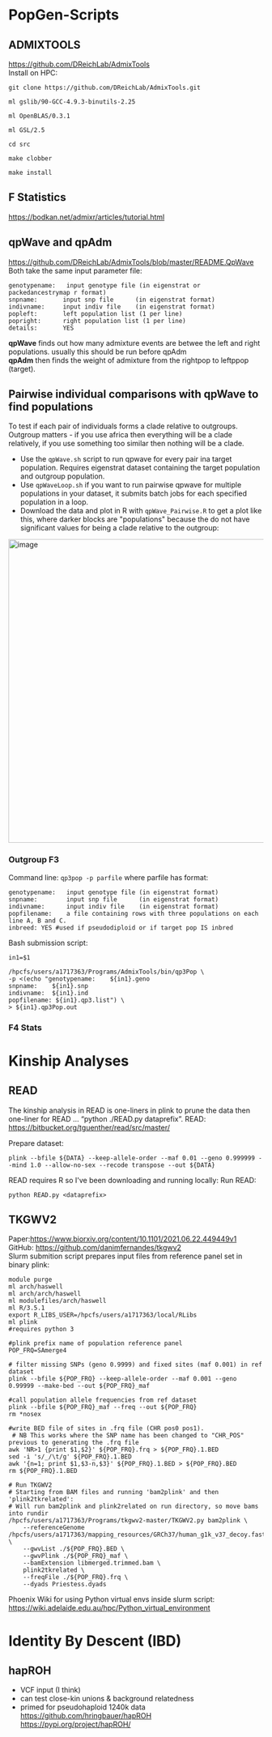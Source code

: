 # PopGen-Scripts

## ADMIXTOOLS
https://github.com/DReichLab/AdmixTools \
Install on HPC:
```
git clone https://github.com/DReichLab/AdmixTools.git
```
```
ml gslib/90-GCC-4.9.3-binutils-2.25
```
```
ml OpenBLAS/0.3.1
```
```
ml GSL/2.5
```
```
cd src
```
```
make clobber
```
```
make install
```

## F Statistics
https://bodkan.net/admixr/articles/tutorial.html 


## qpWave and qpAdm
https://github.com/DReichLab/AdmixTools/blob/master/README.QpWave \
Both take the same input parameter file: 
```
genotypename:   input genotype file (in eigenstrat or packedancestrymap r format)
snpname:       input snp file      (in eigenstrat format)
indivname:     input indiv file    (in eigenstrat format)
popleft:       left population list (1 per line) 
popright:      right population list (1 per line) 
details:       YES 
```
**qpWave** finds out how many admixture events are betwee the left and right populations. usually this should be run before qpAdm \
**qpAdm** then finds the weight of admixture from the rightpop to leftppop (target).

## Pairwise individual comparisons with qpWave to find populations
To test if each pair of individuals forms a clade relative to outgroups. Outgroup matters - if you use africa then everything will be a clade relatively, if you use something too similar then nothing will be a clade. 

- Use the `qpWave.sh` script to run qpwave for every pair ina target population. Requires eigenstrat dataset containing the target population and outgroup population. 
- Use `qpWaveLoop.sh` if you want to run pairwise qpwave for multiple populations in your dataset, it submits batch jobs for each specified population in a loop. 
- Download the data and plot in R with `qpWave_Pairwise.R` to get a plot like this, where darker blocks are "populations" because the do not have significant values for being a clade relative to the outgroup:

<img width="600" alt="image" src="https://user-images.githubusercontent.com/78726635/178386551-6358fc5c-74ef-4d8f-a50b-aa57a2e08555.png">


### Outgroup F3
Command line: `qp3pop -p parfile` where parfile has format:

```
genotypename:   input genotype file (in eigenstrat format)
snpname:        input snp file      (in eigenstrat format)
indivname:      input indiv file    (in eigenstrat format)
popfilename:    a file containing rows with three populations on each line A, B and C.
inbreed: YES #used if pseudodiploid or if target pop IS inbred
```
Bash submission script:
```
in1=$1

/hpcfs/users/a1717363/Programs/AdmixTools/bin/qp3Pop \
-p <(echo "genotypename:	${in1}.geno
snpname:	${in1}.snp
indivname:	${in1}.ind
popfilename: ${in1}.qp3.list") \
> ${in1}.qp3Pop.out
```

### F4 Stats


# Kinship Analyses
## READ
The kinship analysis in READ is one-liners in plink to prune the data then one-liner for READ … “python ./READ.py dataprefix”. 
READ: https://bitbucket.org/tguenther/read/src/master/ 

Prepare dataset:
```
plink --bfile ${DATA} --keep-allele-order --maf 0.01 --geno 0.999999 --mind 1.0 --allow-no-sex --recode transpose --out ${DATA}
```
READ requires R so I've been downloading and running locally:
Run READ:
```
python READ.py <dataprefix>
```
## TKGWV2
Paper:https://www.biorxiv.org/content/10.1101/2021.06.22.449449v1 \
GitHub: https://github.com/danimfernandes/tkgwv2 \
Slurm submition script prepares input files from reference panel set in binary plink: 
```
module purge
ml arch/haswell
ml arch/arch/haswell
ml modulefiles/arch/haswell
ml R/3.5.1
export R_LIBS_USER=/hpcfs/users/a1717363/local/RLibs
ml plink
#requires python 3

#plink prefix name of population reference panel
POP_FRQ=SAmerge4

# filter missing SNPs (geno 0.9999) and fixed sites (maf 0.001) in ref dataset 
plink --bfile ${POP_FRQ} --keep-allele-order --maf 0.001 --geno 0.99999 --make-bed --out ${POP_FRQ}_maf

#call population allele frequencies from ref dataset
plink --bfile ${POP_FRQ}_maf --freq --out ${POP_FRQ}
rm *nosex

#write BED file of sites in .frq file (CHR pos0 pos1). 
 # NB This works where the SNP name has been changed to "CHR_POS" previous to generating the .frq file
awk 'NR>1 {print $1,$2}' ${POP_FRQ}.frq > ${POP_FRQ}.1.BED 
sed -i 's/_/\t/g' ${POP_FRQ}.1.BED
awk '{n=1; print $1,$3-n,$3}' ${POP_FRQ}.1.BED > ${POP_FRQ}.BED
rm ${POP_FRQ}.1.BED

# Run TKGWV2
# Starting from BAM files and running 'bam2plink' and then 'plink2tkrelated':
# Will run bam2plink and plink2related on run directory, so move bams into rundir
/hpcfs/users/a1717363/Programs/tkgwv2-master/TKGWV2.py bam2plink \
	--referenceGenome /hpcfs/users/a1717363/mapping_resources/GRCh37/human_g1k_v37_decoy.fasta \
	--gwvList ./${POP_FRQ}.BED \
	--gwvPlink ./${POP_FRQ}_maf \
	--bamExtension libmerged.trimmed.bam \
	plink2tkrelated \
	--freqFile ./${POP_FRQ}.frq \
	--dyads Priestess.dyads
```
Phoenix Wiki for using Python virtual envs inside slurm script: https://wiki.adelaide.edu.au/hpc/Python_virtual_environment

# Identity By Descent (IBD)
## hapROH
- VCF input (I think)
- can test close-kin unions & background relatedness
- primed for pseudohaploid 1240k data \
https://github.com/hringbauer/hapROH \
https://pypi.org/project/hapROH/ 
